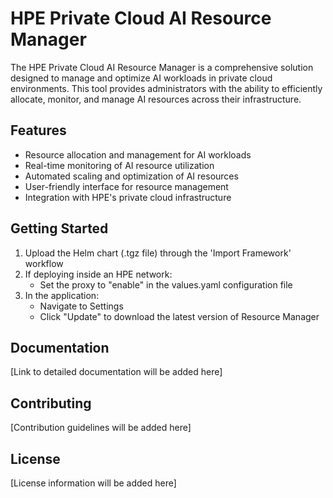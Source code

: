 # HPE Private Cloud AI Resource Manager

The HPE Private Cloud AI Resource Manager is a comprehensive solution designed to manage and optimize AI workloads in private cloud environments. This tool provides administrators with the ability to efficiently allocate, monitor, and manage AI resources across their infrastructure.

## Features

- Resource allocation and management for AI workloads
- Real-time monitoring of AI resource utilization
- Automated scaling and optimization of AI resources
- User-friendly interface for resource management
- Integration with HPE's private cloud infrastructure

## Getting Started

1. Upload the Helm chart (.tgz file) through the 'Import Framework' workflow
2. If deploying inside an HPE network:
   - Set the proxy to "enable" in the values.yaml configuration file
3. In the application:
   - Navigate to Settings
   - Click "Update" to download the latest version of Resource Manager

## Documentation

[Link to detailed documentation will be added here]

## Contributing

[Contribution guidelines will be added here]

## License

[License information will be added here]
